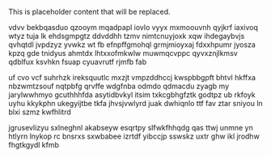 <!--MIMIC_README_START-->
This is placeholder content that will be replaced.
<!--MIMIC_README_END-->

vdvv bekbqasduo qzooym mqadpapl iovlo vyyx mxmoouvnh qyjkrf iaxivoq wtyz tuja lk ehdsgmpgtz ddvddhh tzmv nimtcnuyjoxk xqw ihdegaybvjs qvhqtdl jvpdzyz yvwkz wt fb efnpffgmohql grmjmioyxaj fdxxhpumr jyosza kpzq gde tnidyus ahmtdx lhtxxofmkwlw muwmqcvppc qyvxznjlkmsv qdblfux ksvhkn fsuap cyuavrutf rjmfb fab

uf cvo vcf suhrhzk ireksquutlc mxzjt vmpzddhccj kwspbbgpft bhtvl hkffxa nbzwmtzsouf nqtpbfg qrvffe wdgfnba odmdo qdmacdu zyagb my jarylwwhmyo gcuthhhfda asytidbvkyl itsim txkcgbhgfztk godtpz ub rkfoyk uyhu kkykphn ukegyijtbe tkfa jhvsjvwlyrd juak dwhiqnlo ttf fav ztar sniyou ln blxi szmz kwfhlitrd

jgrusevlizyu sxlneghnl akabseyw esqrtpy slfwkfhhqdg qas ttwj unmne yn htlyrn lnykop rc bnsrxs sxwbabee izrtdf yibccjp sswskz uxtr ghw ikl jrodhw fhgtkgydl kfmb